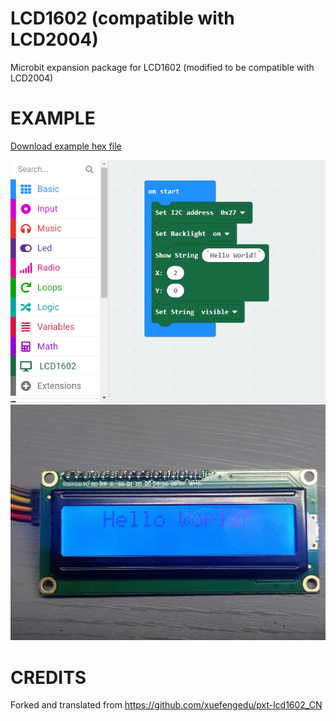 # LCD1602 (compatible with LCD2004)
Microbit expansion package for LCD1602 (modified to be compatible with LCD2004)

# EXAMPLE
[Download example hex file](./example/hello-world.hex)

![example-code.png](./example/example-code.png?raw=true "Example Code")
![example-result.png](./example/example-result.png?raw=true "Example Result")

# CREDITS
Forked and translated from
https://github.com/xuefengedu/pxt-lcd1602_CN